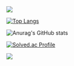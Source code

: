 <!--header-->
<img src="https://capsule-render.vercel.app/api?type=wave&color=ebd8f0&height=300&section=header&text=YOON%20AH&fontSize=90&fontAlignY=38&desc=welcome%20to%20my%20git%20world%20:-)&fontColor=fff&descAlignY=57"/>

[![Top Langs](https://github-readme-stats.vercel.app/api/top-langs/?username=ohyoonah&layout=compact)](https://github.com/ohyoonah/github-readme-stats)

![Anurag's GitHub stats](https://github-readme-stats.vercel.app/api?username=ohyoonah&show_icons=true)

[![Solved.ac Profile](http://mazassumnida.wtf/api/generate_badge?boj=dhdbsdk33)](https://solved.ac/dhdbsdk33)

<img src="https://capsule-render.vercel.app/api?type=wave&color=ebd8f0&height=130&section=footer"/>
